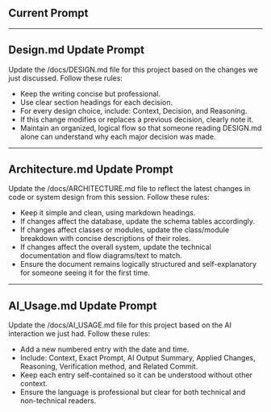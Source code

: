 ## Current Prompt


---

## Design.md Update Prompt

Update the /docs/DESIGN.md file for this project based on the changes we just discussed. 
Follow these rules:
- Keep the writing concise but professional.
- Use clear section headings for each decision.
- For every design choice, include: Context, Decision, and Reasoning.
- If this change modifies or replaces a previous decision, clearly note it.
- Maintain an organized, logical flow so that someone reading DESIGN.md alone can understand why each major decision was made.


---

## Architecture.md Update Prompt

Update the /docs/ARCHITECTURE.md file to reflect the latest changes in code or system design from this session. 
Follow these rules:
- Keep it simple and clean, using markdown headings.
- If changes affect the database, update the schema tables accordingly.
- If changes affect classes or modules, update the class/module breakdown with concise descriptions of their roles.
- If changes affect the overall system, update the technical documentation and flow diagrams/text to match.
- Ensure the document remains logically structured and self-explanatory for someone seeing it for the first time.


---

## AI_Usage.md Update Prompt

Update the /docs/AI_USAGE.md file for this project based on the AI interaction we just had. 
Follow these rules:
- Add a new numbered entry with the date and time.
- Include: Context, Exact Prompt, AI Output Summary, Applied Changes, Reasoning, Verification method, and Related Commit.
- Keep each entry self-contained so it can be understood without other context.
- Ensure the language is professional but clear for both technical and non-technical readers.
